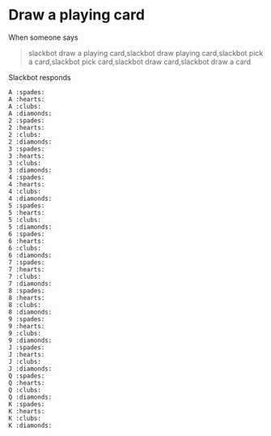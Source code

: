 # Draw a playing card

When someone says

>slackbot draw a playing card,slackbot draw playing card,slackbot pick a card,slackbot pick card,slackbot draw card,slackbot draw a card

Slackbot responds
```
A :spades:
A :hearts:
A :clubs:
A :diamonds:
2 :spades:
2 :hearts:
2 :clubs:
2 :diamonds:
3 :spades:
3 :hearts:
3 :clubs:
3 :diamonds:
4 :spades:
4 :hearts:
4 :clubs:
4 :diamonds:
5 :spades:
5 :hearts:
5 :clubs:
5 :diamonds:
6 :spades:
6 :hearts:
6 :clubs:
6 :diamonds:
7 :spades:
7 :hearts:
7 :clubs:
7 :diamonds:
8 :spades:
8 :hearts:
8 :clubs:
8 :diamonds:
9 :spades:
9 :hearts:
9 :clubs:
9 :diamonds:
J :spades:
J :hearts:
J :clubs:
J :diamonds:
Q :spades:
Q :hearts:
Q :clubs:
Q :diamonds:
K :spades:
K :hearts:
K :clubs:
K :diamonds:
```
